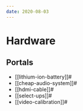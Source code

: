 ```yaml
---
date: 2020-08-03
---
```


# Hardware

## Portals

* [[lithium-ion-battery]]#
* [[cheap-audio-system]]#
* [[hdmi-cable]]#
* [[select-ups]]#
* [[video-calibration]]#
